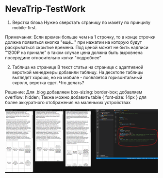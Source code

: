 # NevaTrip-TestWork

1. Верстка блока
Нужно сверстать страницу по макету по принципу mobile-first.

Примечания:
Если времен больше чем на 1 строчку, то в конце строчки должна появиться кнопка "ещё..." при нажатии на которую будут раскрываться скрытые времена.
Под ценой может не быть надписи "1200₽ на причале" в таком случае цена должна быть выровнена посередине относительно копки "подробнее"

2. Таблица на странице
В текст статьи на странице с адаптивной версткой менеджеры добавили таблицу. На десктопе таблицы выглядят хорошо, но на мобиле - появляется горизонтальный скролл, верстка едет. Что делать?

Решение: Для .blog добавляем box-sizing: border-box; 
                   добавляем overflow: hidden;
         Также можно добавить table { font-size: 14px } для более аккуратного отображения на маленьких устройствах

![Screenshot](https://github.com/dalaran111/NevaTrip-TestWork/blob/master/Task1/src/img/Table%20scroll/%D0%A3%D0%B1%D0%B8%D1%80%D0%B0%D0%B5%D0%BC%20%D1%81%D0%BA%D1%80%D0%BE%D0%BB%D0%BB.png?raw=true)

